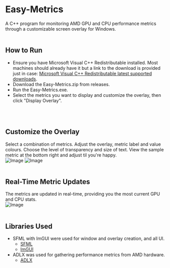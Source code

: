 # Easy-Metrics
A C++ program for monitoring AMD GPU and CPU performance metrics through a customizable screen overlay for Windows.
</br>
</br>

## How to Run
- Ensure you have Microsoft Visual C++ Redistributable installed. Most machines should already have it but a link to the download is provided just in case: [Microsoft Visual C++ Redistributable latest supported downloads](https://learn.microsoft.com/en-us/cpp/windows/latest-supported-vc-redist?view=msvc-170).
- Download the Easy-Metrics.zip from releases.
- Run the Easy-Metrics.exe.
- Select the metrics you want to display and customize the overlay, then click "Display Overlay".
</br>
</br>

## Customize the Overlay
Select a combination of metrics. Adjust the overlay, metric label and value colours. Choose the level of transparency and size of text. View the sample metric at the bottom right and adjust til you're happy.
</br>
![Image](https://github.com/user-attachments/assets/e92ed5fe-dd63-44db-a3d8-0b7573c81f26)
![Image](https://github.com/user-attachments/assets/16f395a1-1cc9-40bb-904a-dab87da93034)
</br>
</br>

## Real-Time Metric Updates
The metrics are updated in real-time, providing you the most current GPU and CPU stats.
</br>
![Image](https://github.com/user-attachments/assets/5d5c6d1c-7ccf-43bf-b9db-71f3f75b9e31)
</br>
</br>

## Libraries Used
- SFML with ImGUI were used for window and overlay creation, and all UI.
  - [SFML](https://www.sfml-dev.org/)
  - [ImGUI](https://github.com/ocornut/imgui)
- ADLX was used for gathering performance metrics from AMD hardware.
  - [ADLX](https://gpuopen.com/adlx/)

